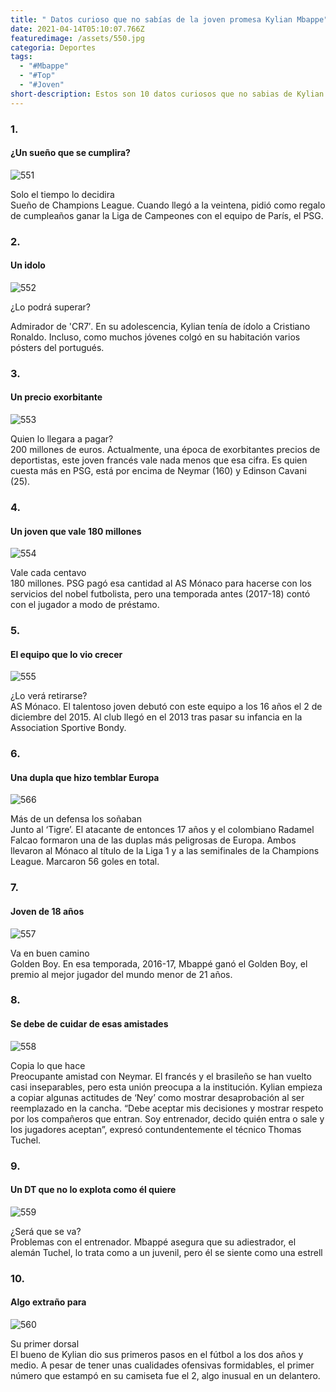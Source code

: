 ```yaml
---
title: " Datos curioso que no sabías de la joven promesa Kylian Mbappe"
date: 2021-04-14T05:10:07.766Z
featuredimage: /assets/550.jpg
categoria: Deportes
tags:
  - "#Mbappe"
  - "#Top"
  - "#Joven"
short-description: Estos son 10 datos curiosos que no sabias de Kylian Mbappe
---
```

### 1.

#### ¿Un sueño que se cumplira?

![551](/assets/551.jpg "551")

Solo el tiempo lo decidira <br/>
Sueño de Champions League. Cuando llegó a la veintena, pidió como regalo de cumpleaños ganar la Liga de Campeones con el equipo de París, el PSG.

### 2.

#### Un idolo 

![552](/assets/552.jpg "552")

¿Lo podrá superar?<br/>

Admirador de 'CR7′. En su adolescencia, Kylian tenía de ídolo a Cristiano Ronaldo. Incluso, como muchos jóvenes colgó en su habitación varios pósters del portugués.

### 3.

#### Un precio exorbitante 

![553](/assets/553.jpg "553")

Quien lo llegara a pagar?<br/>
200 millones de euros. Actualmente, una época de exorbitantes precios de deportistas, este joven francés vale nada menos que esa cifra. Es quien cuesta más en PSG, está por encima de Neymar (160) y Edinson Cavani (25).

### 4.

#### Un joven que vale 180 millones

![554](/assets/554.jpg "544")

Vale cada centavo<br/>
180 millones. PSG pagó esa cantidad al AS Mónaco para hacerse con los servicios del nobel futbolista, pero una temporada antes (2017-18) contó con el jugador a modo de préstamo.

### 5.

#### El equipo que lo vio crecer

![555](/assets/555.jpg "555")

¿Lo verá retirarse?<br/>
AS Mónaco. El talentoso joven debutó con este equipo a los 16 años el 2 de diciembre del 2015. Al club llegó en el 2013 tras pasar su infancia en la Association Sportive Bondy.

### 6.

#### Una dupla que hizo temblar Europa 

![566](/assets/556.jpg "566")

Más de un defensa los soñaban <br/>
Junto al ‘Tigre’. El atacante de entonces 17 años y el colombiano Radamel Falcao formaron una de las duplas más peligrosas de Europa. Ambos llevaron al Mónaco al título de la Liga 1 y a las semifinales de la Champions League. Marcaron 56 goles en total.

### 7.

#### Joven de 18 años 

![557](/assets/557.jpg "557")

Va en buen camino<br/>
Golden Boy. En esa temporada, 2016-17, Mbappé ganó el Golden Boy, el premio al mejor jugador del mundo menor de 21 años.

### 8.

#### Se debe de cuidar de esas amistades 

![558](/assets/558.jpg "558")

Copia lo que hace <br/>
Preocupante amistad con Neymar. El francés y el brasileño se han vuelto casi inseparables, pero esta unión preocupa a la institución. Kylian empieza a copiar algunas actitudes de ‘Ney’ como mostrar desaprobación al ser reemplazado en la cancha. “Debe aceptar mis decisiones y mostrar respeto por los compañeros que entran. Soy entrenador, decido quién entra o sale y los jugadores aceptan”, expresó contundentemente el técnico Thomas Tuchel.

### 9.

#### Un DT que no lo explota como él quiere

![559](/assets/559.jpg "559")

¿Será que se va?<br/>
Problemas con el entrenador. Mbappé asegura que su adiestrador, el alemán Tuchel, lo trata como a un juvenil, pero él se siente como una estrell

### 10.

#### Algo extraño para

![560](/assets/0560.jpg "560")

Su primer dorsal <br/>
El bueno de Kylian dio sus primeros pasos en el fútbol a los dos años y medio. A pesar de tener unas cualidades ofensivas formidables, el primer número que estampó en su camiseta fue el 2, algo inusual en un delantero.